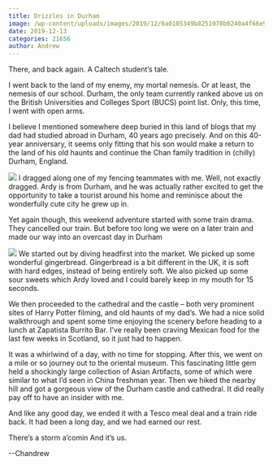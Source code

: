 ```yaml
---
title: Drizzles in Durham
image: /wp-content/uploads/images/2019/12/6a0105349b8251970b0240a4f66e92200b-800wi.jpg
date: 2019-12-13
categories: 21656
author: Andrew
---
```

There, and back again. A Caltech student’s tale.

I went back to the land of my enemy, my mortal nemesis. Or at least, the nemesis of our school. Durham, the only team currently ranked above us on the British Universities and Colleges Sport (BUCS) point list. Only, this time, I went with open arms.

I believe I mentioned somewhere deep buried in this land of blogs that my dad had studied abroad in Durham, 40 years ago precisely. And on this 40-year anniversary, it seems only fitting that his son would make a return to the land of his old haunts and continue the Chan family tradition in (chilly) Durham, England.


![](/images/2019/12/6a0105349b8251970b0240a4a8a1df200c-800wi.jpg)
I dragged along one of my fencing teammates with me. Well, not exactly dragged. Ardy is from Durham, and he was actually rather excited to get the opportunity to take a tourist around his home and reminisce about the wonderfully cute city he grew up in.

Yet again though, this weekend adventure started with some train drama. They cancelled our train. But before too long we were on a later train and made our way into an overcast day in Durham

![](/images/2019/12/6a0105349b8251970b0240a4a8a1e9200c-800wi.jpg)
We started out by diving headfirst into the market. We picked up some wonderful gingerbread. Gingerbread is a bit different in the UK, it is soft with hard edges, instead of being entirely soft. We also picked up some sour sweets which Ardy loved and I could barely keep in my mouth for 15 seconds.

We then proceeded to the cathedral and the castle – both very prominent sites of Harry Potter filming, and old haunts of my dad’s. We had a nice solid walkthrough and spent some time enjoying the scenery before heading to a lunch at Zapatista Burrito Bar. I’ve really been craving Mexican food for the last few weeks in Scotland, so it just had to happen.

It was a whirlwind of a day, with no time for stopping. After this, we went on a mile or so journey out to the oriental museum. This fascinating little gem held a shockingly large collection of Asian Artifacts, some of which were similar to what I’d seen in China freshman year. Then we hiked the nearby hill and got a gorgeous view of the Durham castle and cathedral. It did really pay off to have an insider with me.

And like any good day, we ended it with a Tesco meal deal and a train ride back. It had been a long day, and we had earned our rest.

There’s a storm a’comin
And it’s us.

--Chandrew